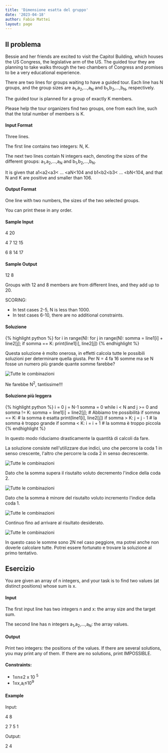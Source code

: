 ```yaml
---
title: 'Dimensione esatta del gruppo'
date: '2023-04-18'
author: Fabio Mattei
layout: page
---
```


## Il problema

Bessie and her friends are excited to visit the Capitol Building, which houses the US Congress, the legislative arm of the US. The guided tour they are planning to take walks through the two chambers of Congress and promises to be a very educational experience.

There are two lines for groups waiting to have a guided tour. Each line has N groups, and the group sizes are a<sub>1</sub>,a<sub>2</sub>,…,a<sub>N</sub> and b<sub>1</sub>,b<sub>2</sub>,…,b<sub>N</sub>, respectively.

The guided tour is planned for a group of exactly K members.

Please help the tour organizers find two groups, one from each line, such that the total number of members is K.

#### Input Format

Three lines.

The first line contains two integers: N, K.

The next two lines contain N integers each, denoting the sizes of the different groups:
a<sub>1</sub>,a<sub>2</sub>,…,a<sub>N</sub> and b<sub>1</sub>,b<sub>2</sub>,…,b<sub>N</sub>.

It is given that a1<a2<a3< … <aN<104 and b1<b2<b3< … <bN<104, and that N and K are positive and smaller than 106.

#### Output Format

One line with two numbers, the sizes of the two selected groups. 

You can print these in any order.

#### Sample Input

4 20

4 7 12 15

6 8 14 17

#### Sample Output

12 8

Groups with 12 and 8 members are from different lines, and they add up to 20.

SCORING:
* In test cases 2-5, N is less than 1000.
* In test cases 6-10, there are no additional constraints.

#### Soluzione 

{% highlight python %}
for i in range(N):
	for j in range(N):
		somma = line1[i] + line2[j];
		if somma == K:
			print(line1[i], line2[j])
{% endhighlight %}

Questa soluzione è molto onerosa, in effetti calcola tutte le possibili soluzioni per determinare quella giusta. Per N = 4 fa 16 somme ma se N fosse un numero più grande quante somme farebbe?

![Tutte le combinazioni](/images/olimpiadiinformatica/gruppo1.png)

Ne farebbe N<sup>2</sup>, tantissime!!!

#### Soluzione più leggera

{% highlight python %}
i = 0
j = N-1
somma = 0
while i < N and j >= 0 and somma != K:
	somma = line1[i] + line2[j];
	# Abbiamo tre possibilità
	if somma == K: # la somma è esatta
	    print(line1[i], line2[j])
	if somma > K: 
	    j = j - 1 # la somma è troppo grande
	if somma < K: 
	    i = i + 1 # la somma è troppo piccola
{% endhighlight %}

In questo modo riduciamo drasticamente la quantità di calcoli da fare.

La soluzione consiste nell'utilizzare due indici, uno che percorre la coda 1 in senso crescente, l'altro che percorre la coda 2 in senso decrescente.

![Tutte le combinazioni](/images/olimpiadiinformatica/gruppo2.png)

Dato che la somma supera il risutalto voluto decremento l'indice della coda 2.

![Tutte le combinazioni](/images/olimpiadiinformatica/gruppo3.png)

Dato che la somma è minore del risutalto voluto incremento l'indice della coda 1.

![Tutte le combinazioni](/images/olimpiadiinformatica/gruppo4.png)

Continuo fino ad arrivare al risultato desiderato.

![Tutte le combinazioni](/images/olimpiadiinformatica/gruppo5.png)

In questo caso le somme sono 2N nel caso peggiore, ma potrei anche non doverle calcolare tutte. Potrei essere fortunato e trovare la soluzione al primo tentativo.

## Esercizio

You are given an array of n integers, and your task is to find two values (at distinct positions) whose sum is x.

#### Input

The first input line has two integers n and x: the array size and the target sum.

The second line has n integers a<sub>1</sub>,a<sub>2</sub>,…,a<sub>N</sub>: the array values.

#### Output

Print two integers: the positions of the values. If there are several solutions, you may print any of them. If there are no solutions, print IMPOSSIBLE.

#### Constraints: 

* 1≤n≤2 x 10 <sup>5</sup>
* 1≤x,a<sub>i</sub>≤10<sup>9</sup>

#### Example

Input:

4 8

2 7 5 1

Output:

2 4
